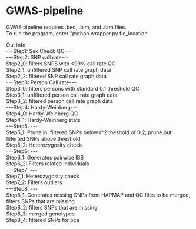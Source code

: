 # GWAS-pipeline
GWAS pipeline requires .bed, .bim, and .fam files.   
To run the program, enter "python wrapper.py fle_location

Out info  
---Step1: Sex Check QC---  
---Step2: SNP call rate---  
Step2_0: filters SNPS with <99% call rate QC  
Step2_1: unfiltered SNP call rate graph data  
Step2_2: filtered SNP call rate graph data  
---Step3: Person Call rate---  
Step3_0: filters persons with standard 0.1 threshold QC  
Step3_1: unfiltered person call rate graph data  
Step3_2: filtered person call rate graph data  
---Step4: Hardy-Weinberg---  
Step4_0: Hardy-Weinberg QC  
Step4_1: Hardy-Weinberg stats  
---Step5: ---  
Step5_1: Prune.in: filtered SNPs below r^2 theshold of 0.2, prune.out: filterted SNPs above threshold    
Step5_2: Heterozygosity check   
---Step6: ---  
Step6_1: Generates pairwise IBS  
Step6_2: Filters related individuals  
---Step7: ---  
Step7_1: Heterozygosity check      
Step7_2: Filters outliers      
---Step8: ---  
Step8_1: Generates missing SNPs from HAPMAP and QC files to be merged, filters SNPs that are missing     
Step8_2: filters SNPs that are missing   
Step8_3: merged genotypes  
Step8_4: filtered SNPs for pca 
